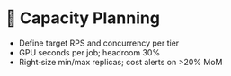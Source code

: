 # 📐 Capacity Planning

- Define target RPS and concurrency per tier
- GPU seconds per job; headroom 30%
- Right‑size min/max replicas; cost alerts on >20% MoM
